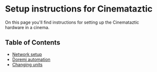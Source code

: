 # Setup instructions for Cinemataztic 
On this page you'll find instructions for setting up the Cinemataztic hardware in a cinema. 

## Table of Contents
- [Network setup](/network)
- [Doremi automation](/doremi)
- [Changing units](/change-unit)
